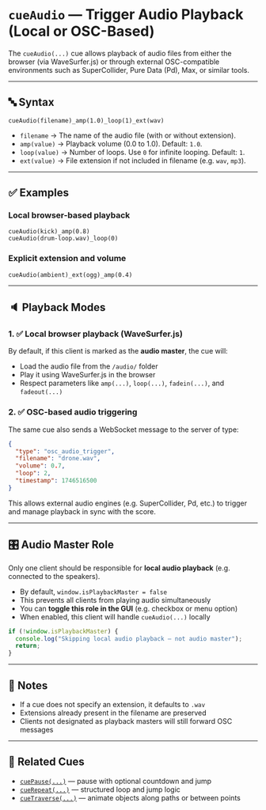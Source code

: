 
# `cueAudio` — Trigger Audio Playback (Local or OSC-Based)

The `cueAudio(...)` cue allows playback of audio files from either the browser (via WaveSurfer.js) or through external OSC-compatible environments such as SuperCollider, Pure Data (Pd), Max, or similar tools.

---

## 🔤 Syntax

```
cueAudio(filename)_amp(1.0)_loop(1)_ext(wav)
```

- `filename` → The name of the audio file (with or without extension).
- `amp(value)` → Playback volume (0.0 to 1.0). Default: `1.0`.
- `loop(value)` → Number of loops. Use `0` for infinite looping. Default: `1`.
- `ext(value)` → File extension if not included in filename (e.g. `wav`, `mp3`).

---

## ✅ Examples

### Local browser-based playback
```
cueAudio(kick)_amp(0.8)
cueAudio(drum-loop.wav)_loop(0)
```

### Explicit extension and volume
```
cueAudio(ambient)_ext(ogg)_amp(0.4)
```

---

## 🔈 Playback Modes

### 1. ✅ Local browser playback (WaveSurfer.js)

By default, if this client is marked as the **audio master**, the cue will:
- Load the audio file from the `/audio/` folder
- Play it using WaveSurfer.js in the browser
- Respect parameters like `amp(...)`, `loop(...)`, `fadein(...)`, and `fadeout(...)`

### 2. ✅ OSC-based audio triggering

The same cue also sends a WebSocket message to the server of type:

```json
{
  "type": "osc_audio_trigger",
  "filename": "drone.wav",
  "volume": 0.7,
  "loop": 2,
  "timestamp": 1746516500
}
```

This allows external audio engines (e.g. SuperCollider, Pd, etc.) to trigger and manage playback in sync with the score.

---

## 🎛️ Audio Master Role

Only one client should be responsible for **local audio playback** (e.g. connected to the speakers).

- By default, `window.isPlaybackMaster = false`
- This prevents all clients from playing audio simultaneously
- You can **toggle this role in the GUI** (e.g. checkbox or menu option)
- When enabled, this client will handle `cueAudio(...)` locally

```js
if (!window.isPlaybackMaster) {
  console.log("Skipping local audio playback — not audio master");
  return;
}
```

---

## 🚫 Notes

- If a cue does not specify an extension, it defaults to `.wav`
- Extensions already present in the filename are preserved
- Clients not designated as playback masters will still forward OSC messages

---

## 🧩 Related Cues

- [`cuePause(...)`](cuePause.md) — pause with optional countdown and jump
- [`cueRepeat(...)`](cueRepeat.md) — structured loop and jump logic
- [`cueTraverse(...)`](cueTraverse.md) — animate objects along paths or between points
